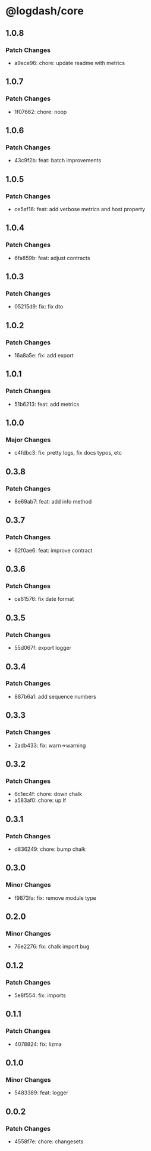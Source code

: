 # @logdash/core

## 1.0.8

### Patch Changes

- a9ece96: chore: update readme with metrics

## 1.0.7

### Patch Changes

- 1f07662: chore: noop

## 1.0.6

### Patch Changes

- 43c9f2b: feat: batch improvements

## 1.0.5

### Patch Changes

- ce5af16: feat: add verbose metrics and host property

## 1.0.4

### Patch Changes

- 6fa859b: feat: adjust contracts

## 1.0.3

### Patch Changes

- 05215d9: fix: fix dto

## 1.0.2

### Patch Changes

- 16a8a5e: fix: add export

## 1.0.1

### Patch Changes

- 51b6213: feat: add metrics

## 1.0.0

### Major Changes

- c4fdbc3: fix: pretty logs, fix docs typos, etc

## 0.3.8

### Patch Changes

- 8e69ab7: feat: add info method

## 0.3.7

### Patch Changes

- 62f0ae6: feat: improve contract

## 0.3.6

### Patch Changes

- ce61576: fix date format

## 0.3.5

### Patch Changes

- 55d067f: export logger

## 0.3.4

### Patch Changes

- 887b6a1: add sequence numbers

## 0.3.3

### Patch Changes

- 2adb433: fix: warn->warning

## 0.3.2

### Patch Changes

- 6c1ec4f: chore: down chalk
- a583af0: chore: up lf

## 0.3.1

### Patch Changes

- d836249: chore: bump chalk

## 0.3.0

### Minor Changes

- f9873fa: fix: remove module type

## 0.2.0

### Minor Changes

- 76e2276: fix: chalk import bug

## 0.1.2

### Patch Changes

- 5e8f554: fix: imports

## 0.1.1

### Patch Changes

- 4078824: fix: lizma

## 0.1.0

### Minor Changes

- 5483389: feat: logger

## 0.0.2

### Patch Changes

- 4558f7e: chore: changesets
